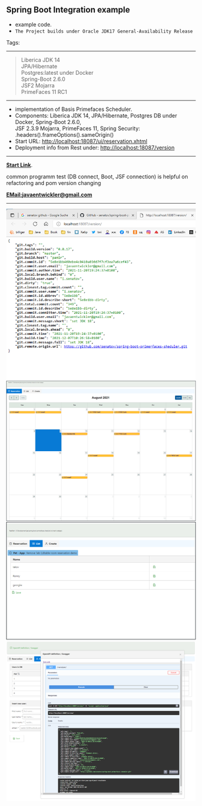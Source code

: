 ## Spring Boot Integration example

- example code.
- `The Project builds under Oracle JDK17 General-Availability Release`

Tags:
****
> Liberica JDK 14 <br>
> JPA/Hibernate <br>
> Postgres:latest under Docker<br>
> Spring-Boot 2.6.0<br>
> JSF2 Mojarra <br>
> PrimeFaces 11 RC1<br>
***
- implementation of Basis Primefaces Scheduler.
- Components: Liberica JDK 14, JPA/Hibernate, Postgres DB under Docker, Spring-Boot 2.6.0, <br> JSF 2.3.9 Mojarra, PrimeFaces 11, Spring Security: .headers().frameOptions().sameOrigin()
- Start URL: [http://localhost:18087/ui/reservation.xhtml](http://localhost:18087/ui/reservation.xhtml)
- Deployment info from Rest under: [http://localhost:18087/version](http://localhost:18087/version)
***
**[Start Link](http://localhost:18087/ui/reservation.xhtml)**.

common programm test (DB connect, Boot, JSF connection) is helpful on <br>
refactoring and pom version changing

**[EMail:javaentwickler@gmail.com](mailto://javaentwickler@gmail.com)**
***
![image1](doc/version_sshot.png "current version of app")
![image2](doc/reservation.png "Image #1")
![image3](doc/list.png "Image #2")
![image4](doc/cewate.png "Image #3")

